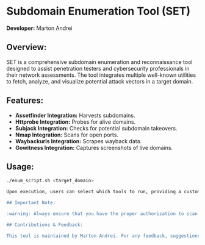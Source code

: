 # Subdomain Enumeration Tool (SET)

**Developer:** Marton Andrei

## Overview:

SET is a comprehensive subdomain enumeration and reconnaissance tool designed to assist penetration testers and cybersecurity professionals in their network assessments. The tool integrates multiple well-known utilities to fetch, analyze, and visualize potential attack vectors in a target domain.

## Features:

- **Assetfinder Integration:** Harvests subdomains.
- **Httprobe Integration:** Probes for alive domains.
- **Subjack Integration:** Checks for potential subdomain takeovers.
- **Nmap Integration:** Scans for open ports.
- **Waybackurls Integration:** Scrapes wayback data.
- **Gowitness Integration:** Captures screenshots of live domains.

## Usage:

```bash
./enum_script.sh <target_domain>

Upon execution, users can select which tools to run, providing a customizable experience tailored to the user's needs.

## Important Note:

:warning: Always ensure that you have the proper authorization to scan and probe the target. Unauthorized scanning and data collection is illegal and can lead to severe consequences. :warning:

## Contributions & Feedback:

This tool is maintained by Marton Andrei. For any feedback, suggestions, or contributions, please reach out.
